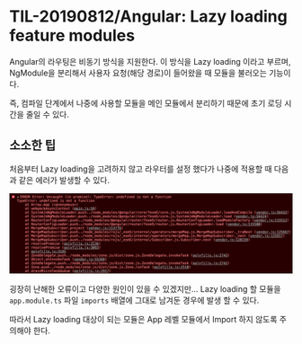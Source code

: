# TIL-20190812/Angular: Lazy loading feature modules

Angular의 라우팅은 비동기 방식을 지원한다. 이 방식을 Lazy loading 이라고 부르며, NgModule을 분리해서 사용자 요청(해당 경로)이 들어왔을 때 모듈을 불러오는 기능이다.

즉, 컴파일 단계에서 나중에 사용할 모듈을 메인 모듈에서 분리하기 때문에 초기 로딩 시간을 줄일 수 있다. 

## 소소한 팁

처음부터 Lazy loading을 고려하지 않고 라우터를 설정 했다가 나중에 적용할 때 다음과 같은 에러가 발생할 수 있다.

![](./images/angular-lazy-loading-error.png)

굉장히 난해한 오류이고 다양한 원인이 있을 수 있겠지만...
Lazy loading 할 모듈을 `app.module.ts` 파일 `imports` 배열에 그대로 남겨둔 경우에 발생 할 수 있다.

따라서 Lazy loading 대상이 되는 모듈은 App 레벨 모듈에서 Import 하지 않도록 주의해야 한다.
